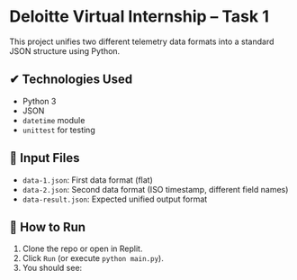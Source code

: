 # Deloitte Virtual Internship – Task 1

This project unifies two different telemetry data formats into a standard JSON structure using Python.

## ✔ Technologies Used
- Python 3
- JSON
- `datetime` module
- `unittest` for testing

## 📂 Input Files
- `data-1.json`: First data format (flat)
- `data-2.json`: Second data format (ISO timestamp, different field names)
- `data-result.json`: Expected unified output format

## 🧪 How to Run

1. Clone the repo or open in Replit.
2. Click `Run` (or execute `python main.py`).
3. You should see:  
